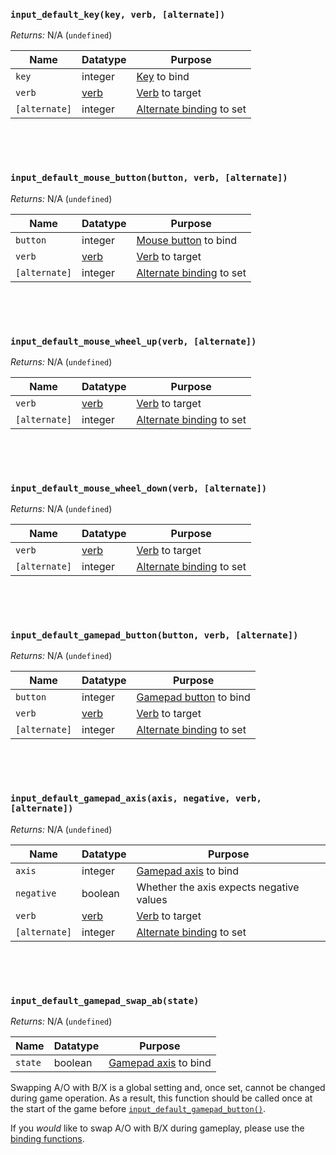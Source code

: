 ### `input_default_key(key, verb, [alternate])`

*Returns:* N/A (`undefined`)

|Name         |Datatype|Purpose       |
|-------------|--------|--------------|
|`key`        |integer |[Key](https://docs2.yoyogames.com/source/_build/3_scripting/4_gml_reference/controls/keyboard%20input/index.html) to bind|
|`verb`       |[verb](Verbs-and-Alternate-Bindings)|[Verb](Verbs-and-Alternate-Bindings) to target|
|`[alternate]`|integer |[Alternate binding](Verbs-and-Alternate-Bindings) to set|

&nbsp;

&nbsp;

### `input_default_mouse_button(button, verb, [alternate])`

*Returns:* N/A (`undefined`)

|Name       |Datatype      |Purpose       |
|-----------|--------------|--------------|
|`button`   |integer       |[Mouse button](https://docs.yoyogames.com/source/dadiospice/002_reference/mouse,%20keyboard%20and%20other%20controls/mouse%20input/index.html) to bind|
|`verb`     |[verb](Verbs-and-Alternate-Bindings)|[Verb](Verbs-and-Alternate-Bindings) to target|
|`[alternate]`|integer |[Alternate binding](Verbs-and-Alternate-Bindings) to set|

&nbsp;

&nbsp;

### `input_default_mouse_wheel_up(verb, [alternate])`

*Returns:* N/A (`undefined`)

|Name       |Datatype      |Purpose       |
|-----------|--------------|--------------|
|`verb`     |[verb](Verbs-and-Alternate-Bindings)|[Verb](Verbs-and-Alternate-Bindings) to target|
|`[alternate]`|integer |[Alternate binding](Verbs-and-Alternate-Bindings) to set|

&nbsp;

&nbsp;

### `input_default_mouse_wheel_down(verb, [alternate])`

*Returns:* N/A (`undefined`)

|Name       |Datatype      |Purpose       |
|-----------|--------------|--------------|
|`verb`     |[verb](Verbs-and-Alternate-Bindings)|[Verb](Verbs-and-Alternate-Bindings) to target|
|`[alternate]`|integer |[Alternate binding](Verbs-and-Alternate-Bindings) to set|

&nbsp;

&nbsp;

### `input_default_gamepad_button(button, verb, [alternate])`

*Returns:* N/A (`undefined`)

|Name       |Datatype      |Purpose       |
|-----------|--------------|--------------|
|`button`   |integer       |[Gamepad button](https://docs2.yoyogames.com/source/_build/3_scripting/4_gml_reference/controls/gamepad%20input/index.html) to bind|
|`verb`     |[verb](Verbs-and-Alternate-Bindings)|[Verb](Verbs-and-Alternate-Bindings) to target|
|`[alternate]`|integer |[Alternate binding](Verbs-and-Alternate-Bindings) to set|

&nbsp;

&nbsp;

### `input_default_gamepad_axis(axis, negative, verb, [alternate])`

*Returns:* N/A (`undefined`)

|Name       |Datatype      |Purpose       |
|-----------|--------------|--------------|
|`axis`     |integer       |[Gamepad axis](https://docs2.yoyogames.com/source/_build/3_scripting/4_gml_reference/controls/gamepad%20input/index.html) to bind|
|`negative` |boolean       |Whether the axis expects negative values|
|`verb`     |[verb](Verbs-and-Alternate-Bindings)|[Verb](Verbs-and-Alternate-Bindings) to target|
|`[alternate]`|integer |[Alternate binding](Verbs-and-Alternate-Bindings) to set|

&nbsp;

&nbsp;

### `input_default_gamepad_swap_ab(state)`

*Returns:* N/A (`undefined`)

|Name   |Datatype|Purpose       |
|-------|--------|--------------|
|`state`|boolean |[Gamepad axis](https://docs2.yoyogames.com/source/_build/3_scripting/4_gml_reference/controls/gamepad%20input/index.html) to bind|

Swapping A/O with B/X is a global setting and, once set, cannot be changed during game operation. As a result, this function should be called once at the start of the game before [`input_default_gamepad_button()`](https://github.com/JujuAdams/Input/wiki/Functions-(Default-Bindings)#input_default_gamepad_buttonbutton-verb-alternate).

If you *would* like to swap A/O with B/X during gameplay, please use the [binding functions](https://github.com/JujuAdams/Input/wiki/Functions-(Binding-Management)).